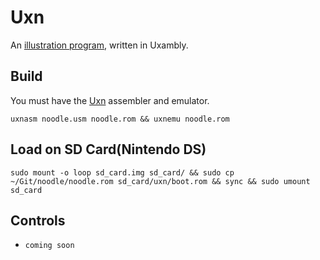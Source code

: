 # Uxn

An [illustration program](https://wiki.xxiivv.com/site/noodle.html), written in Uxambly. 

## Build

You must have the [Uxn](https://git.sr.ht/~rabbits/uxn/) assembler and emulator.

```
uxnasm noodle.usm noodle.rom && uxnemu noodle.rom
```

## Load on SD Card(Nintendo DS)

```
sudo mount -o loop sd_card.img sd_card/ && sudo cp ~/Git/noodle/noodle.rom sd_card/uxn/boot.rom && sync && sudo umount sd_card
```

## Controls

- `coming soon`